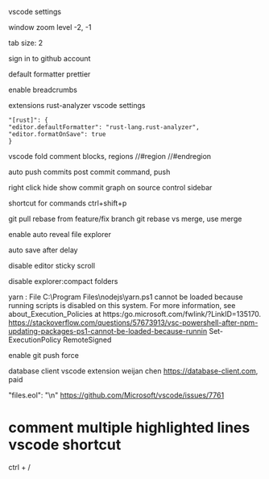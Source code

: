 vscode settings

window zoom level -2, -1

tab size: 2

sign in to github account

default formatter prettier

enable breadcrumbs

extensions
rust-analyzer
vscode settings

```
"[rust]": {
"editor.defaultFormatter": "rust-lang.rust-analyzer",
"editor.formatOnSave": true
}
```

vscode fold comment blocks, regions
//#region <REGION NAME>
//#endregion

auto push commits
post commit command, push

right click hide show commit graph on source control sidebar

shortcut for commands
ctrl+shift+p

git pull rebase from feature/fix branch
git rebase vs merge, use merge

enable auto reveal file explorer

auto save after delay

disable editor sticky scroll

disable explorer:compact folders

yarn : File C:\Program Files\nodejs\yarn.ps1 cannot be loaded because running scripts is disabled on this system. For more information,
see about_Execution_Policies at https:/go.microsoft.com/fwlink/?LinkID=135170.
https://stackoverflow.com/questions/57673913/vsc-powershell-after-npm-updating-packages-ps1-cannot-be-loaded-because-runnin
Set-ExecutionPolicy RemoteSigned

enable git push force

database client vscode extension
weijan chen
https://database-client.com, paid

"files.eol": "\n"
https://github.com/Microsoft/vscode/issues/7761

# comment multiple highlighted lines vscode shortcut

ctrl + /
